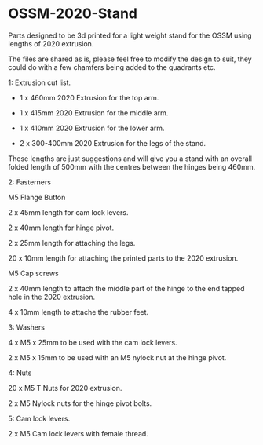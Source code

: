 # OSSM-2020-Stand
Parts designed to be 3d printed for a light weight stand for the OSSM using lengths of 2020 extrusion.

The files are shared as is, please feel free to modify the design to suit, they could do with a few chamfers being added to the quadrants etc.

1: Extrusion cut list.

 - 1 x 460mm 2020 Extrusion for the top arm.

 - 1 x 415mm 2020 Extrusion for the middle arm.

 - 1 x 410mm 2020 Extrusion for the lower arm.

 - 2 x 300-400mm 2020 Extrusion for the legs of the stand.

These lengths are just suggestions and will give you a stand with an overall folded length of 500mm with the centres between the hinges being 460mm.

2: Fasterners

M5 Flange Button

2 x 45mm length for cam lock levers.

2 x 40mm length for hinge pivot.

2 x 25mm length for attaching the legs.

20 x 10mm length for attaching the printed parts to the 2020 extrusion.

M5 Cap screws

2 x 40mm length to attach the middle part of the hinge to the end tapped hole in the 2020 extrusion.

4 x 10mm length to attache the rubber feet.

3: Washers

4 x M5 x 25mm to be used with the cam lock levers.

2 x M5 x 15mm to be used with an M5 nylock nut at the hinge pivot.

4: Nuts

20 x M5 T Nuts for 2020 extrusion.

2 x M5 Nylock nuts for the hinge pivot bolts.

5: Cam lock levers.

2 x M5 Cam lock levers with female thread.
